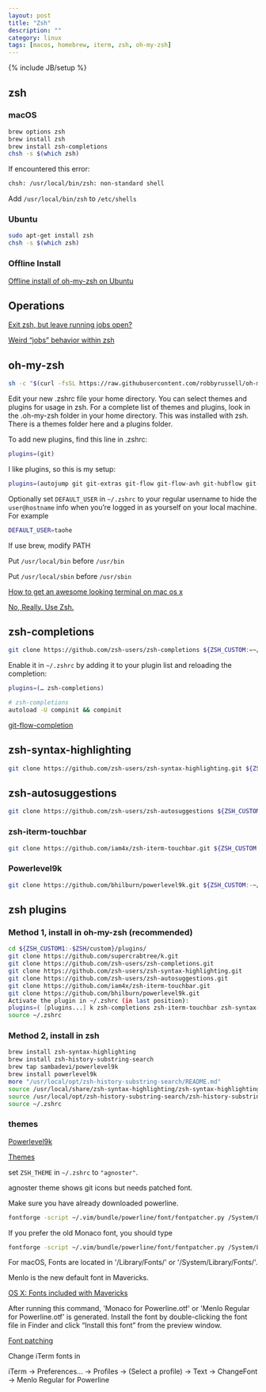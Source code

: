 ```yaml
---
layout: post
title: "Zsh"
description: ""
category: linux
tags: [macos, homebrew, iterm, zsh, oh-my-zsh]
---
```

{% include JB/setup %}

## zsh

### macOS

```sh
brew options zsh
brew install zsh
brew install zsh-completions
chsh -s $(which zsh)
```

If encountered this error:

```sh
chsh: /usr/local/bin/zsh: non-standard shell
```

Add `/usr/local/bin/zsh` to `/etc/shells`

### Ubuntu

```sh
sudo apt-get install zsh
chsh -s $(which zsh)
```

### Offline Install

[Offline install of oh-my-zsh on Ubuntu](https://gist.github.com/hewerthomn/65bb351bf950470f6c9e6aba8c0c04f1)

## Operations

[Exit zsh, but leave running jobs open?](http://stackoverflow.com/questions/19302913/exit-zsh-but-leave-running-jobs-open)

[Weird “jobs” behavior within zsh](http://www.zsh.org/mla/users/2007/msg01243.html)

## oh-my-zsh

```sh
sh -c "$(curl -fsSL https://raw.githubusercontent.com/robbyrussell/oh-my-zsh/master/tools/install.sh)"
```

Edit your new .zshrc file your home directory. You can select themes and plugins for usage in zsh. For a complete list of themes and plugins, look in the .oh-my-zsh folder in your home directory. This was installed with zsh. There is a themes folder here and a plugins folder.

To add new plugins, find this line in .zshrc:

```sh
plugins=(git)
```

I like plugins, so this is my setup:

```sh
plugins=(autojump git git-extras git-flow git-flow-avh git-hubflow git-prompt git-remote-branch gitfast github gitignore svn svn-fast-info cp brew tmux history history-substring-search terminalapp brew nanoc osx xcode zsh-syntax-highlighting)
```

Optionally set `DEFAULT_USER` in `~/.zshrc` to your regular username to hide the `user@hostname` info when you’re logged in as yourself on your local machine. For example

```sh
DEFAULT_USER=taohe
```

If use brew, modify PATH

Put `/usr/local/bin` before `/usr/bin`

Put `/usr/local/sbin` before `/usr/sbin`

[How to get an awesome looking terminal on mac os x](http://jakoblaegdsmand.com/blog/2013/04/how-to-get-an-awesome-looking-terminal-on-mac-os-x/)

[No, Really. Use Zsh.](http://fendrich.se/blog/2012/09/28/no/)

## zsh-completions

```sh
git clone https://github.com/zsh-users/zsh-completions ${ZSH_CUSTOM:=~/.oh-my-zsh/custom}/plugins/zsh-completions
```

Enable it in `~/.zshrc` by adding it to your plugin list and reloading the completion:

```sh
plugins=(… zsh-completions)

# zsh-completions
autoload -U compinit && compinit
```

[git-flow-completion](https://github.com/bobthecow/git-flow-completion)

## zsh-syntax-highlighting

```sh
git clone https://github.com/zsh-users/zsh-syntax-highlighting.git ${ZSH_CUSTOM:-~/.oh-my-zsh/custom}/plugins/zsh-syntax-highlighting
```

## zsh-autosuggestions

```sh
git clone https://github.com/zsh-users/zsh-autosuggestions ${ZSH_CUSTOM:-~/.oh-my-zsh/custom}/plugins/zsh-autosuggestions
```

### zsh-iterm-touchbar

```sh
git clone https://github.com/iam4x/zsh-iterm-touchbar.git ${ZSH_CUSTOM:-~/.oh-my-zsh/custom}/plugins/zsh-iterm-touchbar
```

### Powerlevel9k

```sh
git clone https://github.com/bhilburn/powerlevel9k.git ${ZSH_CUSTOM:-~/.oh-my-zsh/custom}/themes/powerlevel9k
```

## zsh plugins

### Method 1, install in oh-my-zsh (recommended)

```sh
cd ${ZSH_CUSTOM1:-$ZSH/custom}/plugins/
git clone https://github.com/supercrabtree/k.git
git clone https://github.com/zsh-users/zsh-completions.git
git clone https://github.com/zsh-users/zsh-syntax-highlighting.git
git clone https://github.com/zsh-users/zsh-autosuggestions.git
git clone https://github.com/iam4x/zsh-iterm-touchbar.git
git clone https://github.com/bhilburn/powerlevel9k.git
Activate the plugin in ~/.zshrc (in last position):
plugins=( [plugins...] k zsh-completions zsh-iterm-touchbar zsh-syntax-highlighting)
source ~/.zshrc
```

### Method 2, install in zsh

```sh
brew install zsh-syntax-highlighting
brew install zsh-history-substring-search
brew tap sambadevi/powerlevel9k
brew install powerlevel9k
more "/usr/local/opt/zsh-history-substring-search/README.md"
source /usr/local/share/zsh-syntax-highlighting/zsh-syntax-highlighting.zsh
source /usr/local/opt/zsh-history-substring-search/zsh-history-substring-search.zsh
source ~/.zshrc
```

### themes

[Powerlevel9k](https://github.com/bhilburn/powerlevel9k)

[Themes](https://github.com/robbyrussell/oh-my-zsh/wiki/themes)

set `ZSH_THEME` in `~/.zshrc` to `"agnoster"`.

agnoster theme shows git icons but needs patched font.

Make sure you have already downloaded powerline.

```sh
fontforge -script ~/.vim/bundle/powerline/font/fontpatcher.py /System/Library/Fonts/Menlo.ttc
```

If you prefer the old Monaco font, you should type

```sh
fontforge -script ~/.vim/bundle/powerline/font/fontpatcher.py /System/Library/Fonts/Monaco.dfont
```

For macOS, Fonts are located in '/Library/Fonts/' or '/System/Library/Fonts/'.

Menlo is the new default font in Mavericks.

[OS X: Fonts included with Mavericks](http://support.apple.com/kb/HT5944)

After running this command, 'Monaco for Powerline.otf' or 'Menlo Regular for Powerline.otf' is generated. Install the font by double-clicking the font file in Finder and click “Install this font” from the preview window.

[Font patching](https://powerline.readthedocs.org/en/latest/fontpatching.html#font-patching)

Change iTerm fonts in

iTerm -> Preferences... -> Profiles -> (Select a profile) -> Text -> ChangeFont -> Menlo Regular for Powerline
